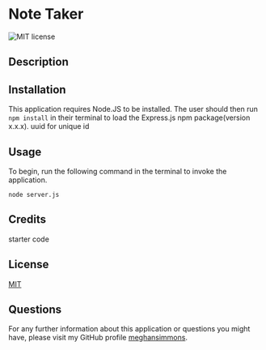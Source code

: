 # Note Taker

![MIT license](https://img.shields.io/badge/license-MIT-blue.svg)

## Description


## Installation

This application requires Node.JS to be installed. The user should then run ```npm install``` in their terminal to load the Express.js npm package(version x.x.x). uuid for unique id

## Usage

To begin, run the following command in the terminal to invoke the application.

```node server.js```

## Credits

starter code

## License
[MIT](https://choosealicense.com/licenses/mit/)

## Questions
For any further information about this application or questions you might have, please visit my GitHub profile
[meghansimmons](https://github.com/meghansimmons/note-taker).